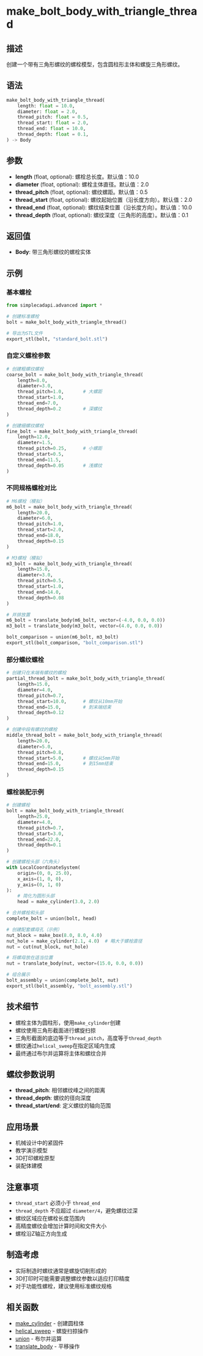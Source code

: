 # make_bolt_body_with_triangle_thread

## 描述
创建一个带有三角形螺纹的螺栓模型，包含圆柱形主体和螺旋三角形螺纹。

## 语法
```python
make_bolt_body_with_triangle_thread(
    length: float = 10.0,
    diameter: float = 2.0,
    thread_pitch: float = 0.5,
    thread_start: float = 2.0,
    thread_end: float = 10.0,
    thread_depth: float = 0.1,
) -> Body
```

## 参数
- **length** (float, optional): 螺栓总长度。默认值：10.0
- **diameter** (float, optional): 螺栓主体直径。默认值：2.0
- **thread_pitch** (float, optional): 螺纹螺距。默认值：0.5
- **thread_start** (float, optional): 螺纹起始位置（沿长度方向）。默认值：2.0
- **thread_end** (float, optional): 螺纹结束位置（沿长度方向）。默认值：10.0
- **thread_depth** (float, optional): 螺纹深度（三角形的高度）。默认值：0.1

## 返回值
- **Body**: 带三角形螺纹的螺栓实体

## 示例

### 基本螺栓
```python
from simplecadapi.advanced import *

# 创建标准螺栓
bolt = make_bolt_body_with_triangle_thread()

# 导出为STL文件
export_stl(bolt, "standard_bolt.stl")
```

### 自定义螺栓参数
```python
# 创建粗螺纹螺栓
coarse_bolt = make_bolt_body_with_triangle_thread(
    length=8.0,
    diameter=3.0,
    thread_pitch=1.0,       # 大螺距
    thread_start=1.0,
    thread_end=7.0,
    thread_depth=0.2        # 深螺纹
)

# 创建细螺纹螺栓
fine_bolt = make_bolt_body_with_triangle_thread(
    length=12.0,
    diameter=1.5,
    thread_pitch=0.25,      # 小螺距
    thread_start=0.5,
    thread_end=11.5,
    thread_depth=0.05       # 浅螺纹
)
```

### 不同规格螺栓对比
```python
# M6螺栓（模拟）
m6_bolt = make_bolt_body_with_triangle_thread(
    length=20.0,
    diameter=6.0,
    thread_pitch=1.0,
    thread_start=2.0,
    thread_end=18.0,
    thread_depth=0.15
)

# M3螺栓（模拟）
m3_bolt = make_bolt_body_with_triangle_thread(
    length=15.0,
    diameter=3.0,
    thread_pitch=0.5,
    thread_start=1.0,
    thread_end=14.0,
    thread_depth=0.08
)

# 并排放置
m6_bolt = translate_body(m6_bolt, vector=(-4.0, 0.0, 0.0))
m3_bolt = translate_body(m3_bolt, vector=(4.0, 0.0, 0.0))

bolt_comparison = union(m6_bolt, m3_bolt)
export_stl(bolt_comparison, "bolt_comparison.stl")
```

### 部分螺纹螺栓
```python
# 创建只在末端有螺纹的螺栓
partial_thread_bolt = make_bolt_body_with_triangle_thread(
    length=15.0,
    diameter=4.0,
    thread_pitch=0.7,
    thread_start=10.0,      # 螺纹从10mm开始
    thread_end=15.0,        # 到末端结束
    thread_depth=0.12
)

# 创建中段有螺纹的螺栓
middle_thread_bolt = make_bolt_body_with_triangle_thread(
    length=20.0,
    diameter=5.0,
    thread_pitch=0.8,
    thread_start=5.0,       # 螺纹从5mm开始
    thread_end=15.0,        # 到15mm结束
    thread_depth=0.15
)
```

### 螺栓装配示例
```python
# 创建螺栓
bolt = make_bolt_body_with_triangle_thread(
    length=25.0,
    diameter=4.0,
    thread_pitch=0.7,
    thread_start=3.0,
    thread_end=22.0,
    thread_depth=0.1
)

# 创建螺栓头部（六角头）
with LocalCoordinateSystem(
    origin=(0, 0, 25.0),
    x_axis=(1, 0, 0),
    y_axis=(0, 1, 0)
):
    # 简化为圆形头部
    head = make_cylinder(3.0, 2.0)

# 合并螺栓和头部
complete_bolt = union(bolt, head)

# 创建配套螺母孔（示例）
nut_block = make_box(8.0, 8.0, 4.0)
nut_hole = make_cylinder(2.1, 4.0)  # 略大于螺栓直径
nut = cut(nut_block, nut_hole)

# 将螺母放在适当位置
nut = translate_body(nut, vector=(15.0, 0.0, 0.0))

# 组合展示
bolt_assembly = union(complete_bolt, nut)
export_stl(bolt_assembly, "bolt_assembly.stl")
```

## 技术细节
- 螺栓主体为圆柱形，使用`make_cylinder`创建
- 螺纹使用三角形截面进行螺旋扫掠
- 三角形截面的底边等于`thread_pitch`，高度等于`thread_depth`
- 螺纹通过`helical_sweep`在指定区域内生成
- 最终通过布尔并运算将主体和螺纹合并

## 螺纹参数说明
- **thread_pitch**: 相邻螺纹峰之间的距离
- **thread_depth**: 螺纹的径向深度
- **thread_start/end**: 定义螺纹的轴向范围

## 应用场景
- 机械设计中的紧固件
- 教学演示模型
- 3D打印螺栓原型
- 装配体建模

## 注意事项
- `thread_start` 必须小于 `thread_end`
- `thread_depth` 不应超过 `diameter/4`，避免螺纹过深
- 螺纹区域应在螺栓长度范围内
- 高精度螺纹会增加计算时间和文件大小
- 螺栓沿Z轴正方向生成

## 制造考虑
- 实际制造时螺纹通常是螺旋切削形成的
- 3D打印时可能需要调整螺纹参数以适应打印精度
- 对于功能性螺栓，建议使用标准螺纹规格

## 相关函数
- [make_cylinder](make_cylinder.md) - 创建圆柱体
- [helical_sweep](helical_sweep.md) - 螺旋扫掠操作
- [union](union.md) - 布尔并运算
- [translate_body](translate_body.md) - 平移操作
